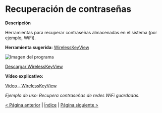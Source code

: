# Recuperación de contraseñas

**Descripción**

Herramientas para recuperar contraseñas almacenadas en el sistema (por ejemplo, WiFi).

**Herramienta sugerida:**  [WirelessKeyView](https://www.nirsoft.net/utils/wireless_key.html#google_vignette)

![Imagen del programa](https://into.hu/uploads/images2/2015/05/26-20-26-WirelessKeyView-logo.png)

[Descargar WirelessKeyView]([https://www.nirsoft.net/utils/wirelesskeyview.zip](https://www.nirsoft.net/utils/wireless_key.html#google_vignette))

**Vídeo explicativo:**

  [Video - WirelessKeyView](https://www.youtube.com/watch?v=iX8gYJ0Qf1w)

_Ejemplo de uso: Recupera contraseñas de redes WiFi guardadas._

[< Página anterior](https://github.com/josemurillorajo/Kit-de-herramientas-basicas/blob/main/3.%20Recuperaci%C3%B3n%20de%20Sistema.md) | [Índice](https://github.com/josemurillorajo/Kit-de-herramientas-basicas/blob/main/README.md) | [Página siguiente >](https://github.com/josemurillorajo/Kit-de-herramientas-basicas/blob/main/5.%20Herramienta%20libre%20Monitor%20de%20recursos.md)
